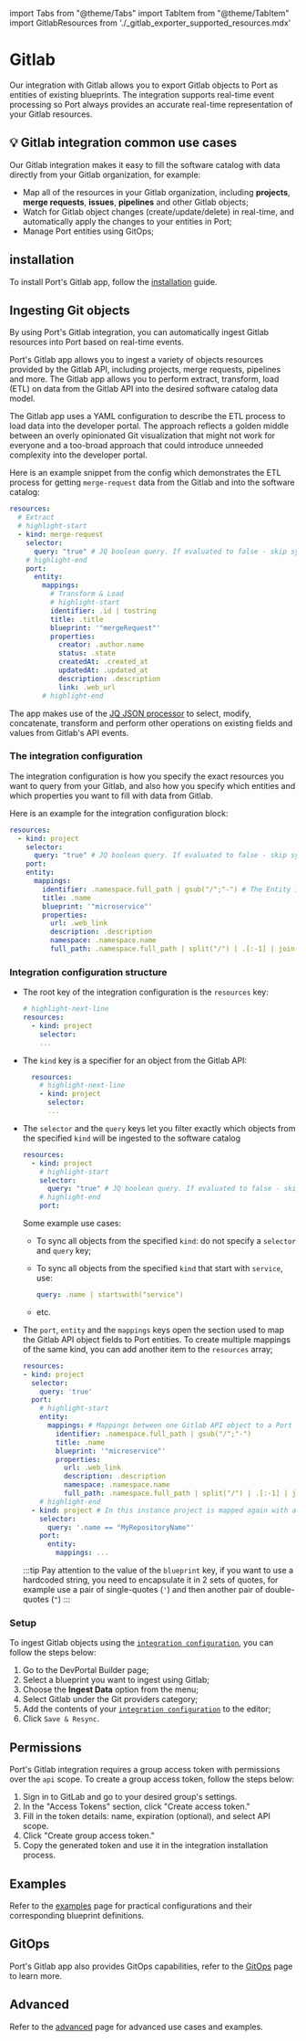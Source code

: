 import Tabs from "@theme/Tabs"
import TabItem from "@theme/TabItem"
import GitlabResources from './\_gitlab_exporter_supported_resources.mdx'

# Gitlab

Our integration with Gitlab allows you to export Gitlab objects to Port as entities of existing blueprints. The integration supports real-time event processing so Port always provides an accurate real-time representation of your Gitlab resources.

## 💡 Gitlab integration common use cases

Our Gitlab integration makes it easy to fill the software catalog with data directly from your Gitlab organization, for example:

- Map all of the resources in your Gitlab organization, including **projects**, **merge requests**, **issues**, **pipelines** and other Gitlab objects;
- Watch for Gitlab object changes (create/update/delete) in real-time, and automatically apply the changes to your entities in Port;
- Manage Port entities using GitOps;

## installation

To install Port's Gitlab app, follow the [installation](./installation.md) guide.

## Ingesting Git objects

By using Port's Gitlab integration, you can automatically ingest Gitlab resources into Port based on real-time events.

Port's Gitlab app allows you to ingest a variety of objects resources provided by the Gitlab API, including projects, merge requests, pipelines and more. The Gitlab app allows you to perform extract, transform, load (ETL) on data from the Gitlab API into the desired software catalog data model.

The Gitlab app uses a YAML configuration to describe the ETL process to load data into the developer portal. The approach reflects a golden middle between an overly opinionated Git visualization that might not work for everyone and a too-broad approach that could introduce unneeded complexity into the developer portal.

Here is an example snippet from the config which demonstrates the ETL process for getting `merge-request` data from the Gitlab and into the software catalog:

```yaml showLineNumbers
resources:
  # Extract
  # highlight-start
  - kind: merge-request
    selector:
      query: "true" # JQ boolean query. If evaluated to false - skip syncing the object.
    # highlight-end
    port:
      entity:
        mappings:
          # Transform & Load
          # highlight-start
          identifier: .id | tostring
          title: .title
          blueprint: '"mergeRequest"'
          properties:
            creator: .author.name
            status: .state
            createdAt: .created_at
            updatedAt: .updated_at
            description: .description
            link: .web_url
        # highlight-end
```

The app makes use of the [JQ JSON processor](https://stedolan.github.io/jq/manual/) to select, modify, concatenate, transform and perform other operations on existing fields and values from Gitlab's API events.

### The integration configuration

The integration configuration is how you specify the exact resources you want to query from your Gitlab, and also how you specify which entities and which properties you want to fill with data from Gitlab.

Here is an example for the integration configuration block:

```yaml showLineNumbers
resources:
  - kind: project
    selector:
      query: "true" # JQ boolean query. If evaluated to false - skip syncing the object.
    port:
    entity:
      mappings:
        identifier: .namespace.full_path | gsub("/";"-") # The Entity identifier will be the repository name.
        title: .name
        blueprint: '"microservice"'
        properties:
          url: .web_link
          description: .description
          namespace: .namespace.name
          full_path: .namespace.full_path | split("/") | .[:-1] | join("/")
```

### Integration configuration structure

- The root key of the integration configuration is the `resources` key:

  ```yaml showLineNumbers
  # highlight-next-line
  resources:
    - kind: project
      selector:
      ...
  ```

- The `kind` key is a specifier for an object from the Gitlab API:

  ```yaml showLineNumbers
    resources:
      # highlight-next-line
      - kind: project
        selector:
        ...
  ```

  <GitlabResources/>

- The `selector` and the `query` keys let you filter exactly which objects from the specified `kind` will be ingested to the software catalog

  ```yaml showLineNumbers
  resources:
    - kind: project
      # highlight-start
      selector:
        query: "true" # JQ boolean query. If evaluated to false - skip syncing the object.
      # highlight-end
      port:
  ```

  Some example use cases:

  - To sync all objects from the specified `kind`: do not specify a `selector` and `query` key;
  - To sync all objects from the specified `kind` that start with `service`, use:

    ```yaml showLineNumbers
    query: .name | startswith("service")
    ```

  - etc.

- The `port`, `entity` and the `mappings` keys open the section used to map the Gitlab API object fields to Port entities. To create multiple mappings of the same kind, you can add another item to the `resources` array;

  ```yaml showLineNumbers
  resources:
  - kind: project
    selector:
      query: 'true'
    port:
      # highlight-start
      entity:
        mappings: # Mappings between one Gitlab API object to a Port entity. Each value is a JQ query.
          identifier: .namespace.full_path | gsub("/";"-")
          title: .name
          blueprint: '"microservice"'
          properties:
            url: .web_link
            description: .description
            namespace: .namespace.name
            full_path: .namespace.full_path | split("/") | .[:-1] | join("/")
      # highlight-end
    - kind: project # In this instance project is mapped again with a different filter
      selector:
        query: '.name == "MyRepositoryName"'
      port:
        entity:
          mappings: ...
  ```

  :::tip
  Pay attention to the value of the `blueprint` key, if you want to use a hardcoded string, you need to encapsulate it in 2 sets of quotes, for example use a pair of single-quotes (`'`) and then another pair of double-quotes (`"`)
  :::

### Setup

To ingest Gitlab objects using the [`integration configuration`](#the-integration-configuration), you can follow the steps below:

1. Go to the DevPortal Builder page;
2. Select a blueprint you want to ingest using Gitlab;
3. Choose the **Ingest Data** option from the menu;
4. Select Gitlab under the Git providers category;
5. Add the contents of your [`integration configuration`](#the-integration-configuration) to the editor;
6. Click `Save & Resync`.

## Permissions

Port's Gitlab integration requires a group access token with permissions over the `api` scope. To create a group access token, follow the steps below:

1. Sign in to GitLab and go to your desired group's settings.
2. In the "Access Tokens" section, click "Create access token."
3. Fill in the token details: name, expiration (optional), and select API scope.
4. Click "Create group access token."
5. Copy the generated token and use it in the integration installation process.

## Examples

Refer to the [examples](./examples.md) page for practical configurations and their corresponding blueprint definitions.

## GitOps

Port's Gitlab app also provides GitOps capabilities, refer to the [GitOps](./gitops/gitops.md) page to learn more.

## Advanced

Refer to the [advanced](./advanced.md) page for advanced use cases and examples.
